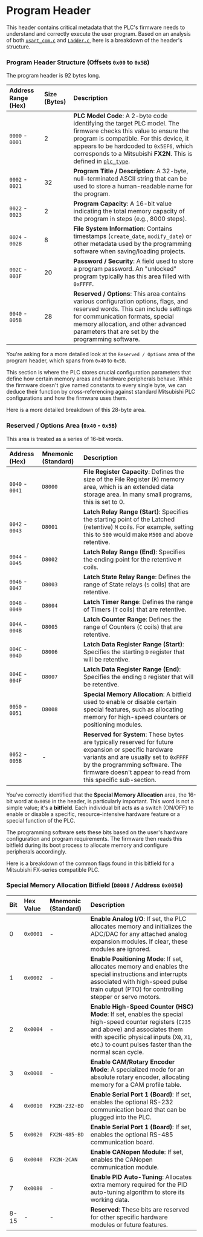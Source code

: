 # Program Header

This header contains critical metadata that the PLC's firmware needs to understand and correctly execute the user program. Based on an analysis of both [`usart_com.c`](usart_com.c) and [`Ladder.c`](Ladder.c), here is a breakdown of the header's structure.

### Program Header Structure (Offsets `0x00` to `0x5B`)

The program header is 92 bytes long.

| Address Range (Hex) | Size (Bytes)| Description |
| :--- | :--- | :--- |
| `0000` - `0001`| 2 | **PLC Model Code**: A 2-byte code identifying the target PLC model. The firmware checks this value to ensure the program is compatible. For this device, it appears to be hardcoded to `0x5EF6`, which corresponds to a Mitsubishi **FX2N**. This is defined in [`plc_type`](usart_com.c:46). |
| `0002` - `0021` | 32 | **Program Title / Description**: A 32-byte, null-terminated ASCII string that can be used to store a human-readable name for the program. |
| `0022` - `0023` | 2 | **Program Capacity**: A 16-bit value indicating the total memory capacity of the program in steps (e.g., 8000 steps). |
| `0024` - `002B`| 8 | **File System Information**: Contains timestamps (`create_date`, `modify_date`) or other metadata used by the programming software when saving/loading projects. |
| `002C` - `003F` | 20 | **Password / Security**: A field used to store a program password. An "unlocked" program typically has this area filled with `0xFFFF`. |
| `0040` - `005B` | 28 | **Reserved / Options**: This area contains various configuration options, flags, and reserved words. This can include settings for communication formats, special memory allocation, and other advanced parameters that are set by the programming software. |

You're asking for a more detailed look at the `Reserved / Options` area of the program header, which spans from `0x40` to `0x5B`.

This section is where the PLC stores crucial configuration parameters that define how certain memory areas and hardware peripherals behave. While the firmware doesn't give named constants to every single byte, we can deduce their function by cross-referencing against standard Mitsubishi PLC configurations and how the firmware uses them.

Here is a more detailed breakdown of this 28-byte area.


### Reserved / Options Area (`0x40` - `0x5B`)

This area is treated as a series of 16-bit words.

| Address (Hex) | Mnemonic (Standard) | Description |
| :--- | :--- | :--- |
| `0040` - `0041` | `D8000` | **File Register Capacity**: Defines the size of the File Register (`R`) memory area, which is an extended data storage area. In many small programs, this is set to 0. |
| `0042` - `0043` | `D8001` | **Latch Relay Range (Start)**: Specifies the starting point of the Latched (retentive) `M` coils. For example, setting this to `500` would make `M500` and above retentive. |
| `0044` - `0045` | `D8002` | **Latch Relay Range (End)**: Specifies the ending point for the retentive `M` coils. |
| `0046` - `0047` | `D8003` | **Latch State Relay Range**: Defines the range of State relays (`S` coils) that are retentive. |
| `0048` - `0049`| `D8004` | **Latch Timer Range**: Defines the range of Timers (`T` coils) that are retentive. |
| `004A` - `004B` | `D8005` | **Latch Counter Range**: Defines the range of Counters (`C` coils) that are retentive. |
| `004C` - `004D` | `D8006` | **Latch Data Register Range (Start)**: Specifies the starting `D` register that will be retentive. |
| `004E` - `004F` | `D8007`| **Latch Data Register Range (End)**: Specifies the ending `D` register that will be retentive. |
| `0050` - `0051` | `D8008`| **Special Memory Allocation**: A bitfield used to enable or disable certain special features, such as allocating memory for high-speed counters or positioning modules. |
| `0052` - `005B` | - | **Reserved for System**: These bytes are typically reserved for future expansion or specific hardware variants and are usually set to `0xFFFF` by the programming software. The firmware doesn't appear to read from this specific sub-section. |

You've correctly identified that the **Special Memory Allocation** area, the 16-bit word at `0x0050` in the header, is particularly important. This word is not a simple value; it's a **bitfield**. Each individual bit acts as a switch (ON/OFF) to enable or disable a specific, resource-intensive hardware feature or a special function of the PLC.

The programming software sets these bits based on the user's hardware configuration and program requirements. The firmware then reads this bitfield during its boot process to allocate memory and configure peripherals accordingly.

Here is a breakdown of the common flags found in this bitfield for a Mitsubishi FX-series compatible PLC.


### Special Memory Allocation Bitfield (`D8008` / Address `0x0050`)

| Bit | Hex Value | Mnemonic (Standard) | Description |
|:--- |:--- |:--- |:---|
| 0 | `0x0001` | - | **Enable Analog I/O**: If set, the PLC allocates memory and initializes the ADC/DAC for any attached analog expansion modules. If clear, these modules are ignored. |
| 1 | `0x0002` | - | **Enable Positioning Mode**: If set, allocates memory and enables the special instructions and interrupts associated with high-speed pulse train output (PTO) for controlling stepper or servo motors. |
| 2| `0x0004` | - | **Enable High-Speed Counter (HSC) Mode**: If set, enables the special high-speed counter registers (`C235` and above) and associates them with specific physical inputs (`X0`, `X1`, etc.) to count pulses faster than the normal scan cycle. |
| 3 | `0x0008` | - | **Enable CAM/Rotary Encoder Mode**: A specialized mode for an absolute rotary encoder, allocating memory for a CAM profile table. |
| 4 | `0x0010`| `FX2N-232-BD` | **Enable Serial Port 1 (Board)**: If set, enables the optional RS-232 communication board that can be plugged into the PLC. |
| 5 | `0x0020`| `FX2N-485-BD` | **Enable Serial Port 1 (Board)**: If set, enables the optional RS-485 communication board. |
| 6 | `0x0040`| `FX2N-2CAN` | **Enable CANopen Module**: If set, enables the CANopen communication module. |
| 7 |`0x0080` | - | **Enable PID Auto-Tuning**: Allocates extra memory required for the PID auto-tuning algorithm to store its working data. |
| 8-15 | - | - | **Reserved**: These bits are reserved for other specific hardware modules or future features. |
